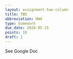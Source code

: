 ```yaml
---
layout: assignment-two-column
title: TBD
abbreviation: HW4
type: homework
due_date: 2020-05-15
points: 10
draft: 1
---
```


See Google Doc